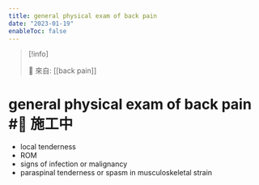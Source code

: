 ```yaml
---
title: general physical exam of back pain
date: "2023-01-19"
enableToc: false
---
```


> [!info]
>
> 🌱 來自: [[back pain]]

# general physical exam of back pain #🚧 施工中

* local tenderness
* ROM
* signs of infection or malignancy
* paraspinal tenderness or spasm in musculoskeletal strain
